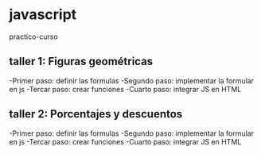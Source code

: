# javascript
practico-curso

## taller 1: Figuras geométricas

-Primer paso: definir las formulas
-Segundo paso: implementar la formular en js
-Tercar paso: crear funciones
-Cuarto paso: integrar JS en HTML

## taller 2: Porcentajes y descuentos

-Primer paso: definir las formulas
-Segundo paso: implementar la formular en js
-Tercar paso: crear funciones 
-Cuarto paso: integrar JS en HTML
